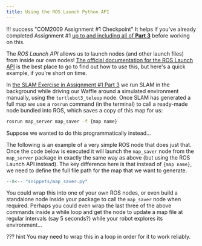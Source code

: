 ```yaml
---  
title: Using the ROS Launch Python API  
---  
```


!!! success "COM2009 Assignment #1 Checkpoint"
    It helps if you've already completed Assignment #1 [up to and including all of **Part 3**](../../com2009/assignment1/part3.md) before working on this.

The *ROS Launch API* allows us to launch nodes (and other launch files) from inside our own nodes! [The official documentation for the ROS Launch API](http://wiki.ros.org/roslaunch/API%20Usage) is the best place to go to find out how to use this, but here's a quick example, if you're short on time. 

In [the SLAM Exercise in Assignment #1 Part 3](../../com2009/assignment1/part3.md#ex2) we run SLAM in the background while driving our Waffle around a simulated environment manually, using the `turtlebot3_teleop` node. Once SLAM has generated a full map we use a `rosrun` command (in the terminal) to call a ready-made node bundled into ROS, which saves a copy of this map for us: 

```bash
rosrun map_server map_saver -f {map name}
```

Suppose we wanted to do this programmatically instead...  

The following is an example of a very simple ROS node that does just that. Once the code below is executed it will launch the `map_saver` node from the `map_server` package in exactly the same way as above (but using the ROS Launch API instead). The key difference here is that instead of `{map name}`, we need to define the full file path for the map that we want to generate.

```python title="map_saver.py"
--8<-- "snippets/map_saver.py"
```

You could wrap this into one of your own ROS nodes, or even build a standalone node inside your package to call the `map_saver` node when required. Perhaps you could even wrap the last three of the above commands inside a while loop and get the node to update a map file at regular intervals (say 5 seconds?) while your robot explores its environment...

??? hint
    You may need to wrap this in a loop in order for it to work reliably.

